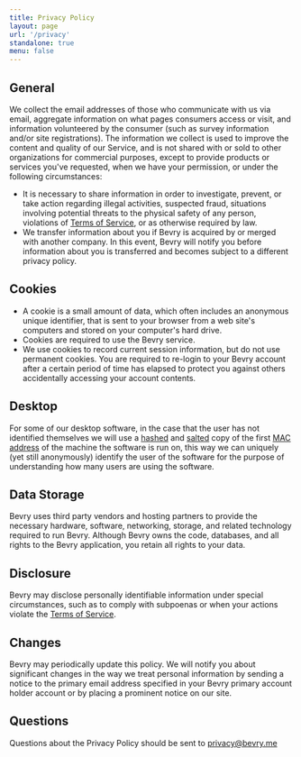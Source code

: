 ```yaml
---
title: Privacy Policy
layout: page
url: '/privacy'
standalone: true
menu: false
---
```


## General

We collect the email addresses of those who communicate with us via email, aggregate information on what pages consumers access or visit, and information volunteered by the consumer (such as survey information and/or site registrations). The information we collect is used to improve the content and quality of our Service, and is not shared with or sold to other organizations for commercial purposes, except to provide products or services you've requested, when we have your permission, or under the following circumstances:

- It is necessary to share information in order to investigate, prevent, or take action regarding illegal activities, suspected fraud, situations involving potential threats to the physical safety of any person, violations of [Terms of Service](http://bevry.me/tos), or as otherwise required by law.
- We transfer information about you if Bevry is acquired by or merged with another company. In this event, Bevry will notify you before information about you is transferred and becomes subject to a different privacy policy.


## Cookies

- A cookie is a small amount of data, which often includes an anonymous unique identifier, that is sent to your browser from a web site's computers and stored on your computer's hard drive.
- Cookies are required to use the Bevry service.
- We use cookies to record current session information, but do not use permanent cookies. You are required to re-login to your Bevry account after a certain period of time has elapsed to protect you against others accidentally accessing your account contents.


## Desktop

For some of our desktop software, in the case that the user has not identified themselves we will use a [hashed](http://en.wikipedia.org/wiki/Hash_function) and [salted](http://en.wikipedia.org/wiki/Salt_\(cryptography\)) copy of the first [MAC address](http://en.wikipedia.org/wiki/MAC_address) of the machine the software is run on, this way we can uniquely (yet still anonymously) identify the user of the software for the purpose of understanding how many users are using the software.


## Data Storage

Bevry uses third party vendors and hosting partners to provide the necessary hardware, software, networking, storage, and related technology required to run Bevry. Although Bevry owns the code, databases, and all rights to the Bevry application, you retain all rights to your data.


## Disclosure

Bevry may disclose personally identifiable information under special circumstances, such as to comply with subpoenas or when your actions violate the [Terms of Service](http://bevry.me/tos).


## Changes

Bevry may periodically update this policy. We will notify you about significant changes in the way we treat personal information by sending a notice to the primary email address specified in your Bevry primary account holder account or by placing a prominent notice on our site.


## Questions

Questions about the Privacy Policy should be sent to privacy@bevry.me
